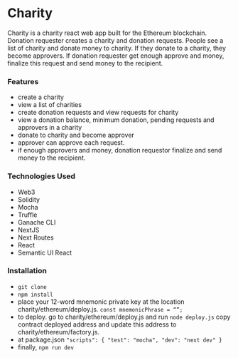 # Charity
Charity is a charity react web app built for the Ethereum blockchain. Donation requester creates a charity and donation requests. People see a list of charity and donate money to charity. If they donate to a charity, they become approvers. If donation requester get enough approve and money, finalize this request and send money to the recipient. 
 
### Features
- create a charity
- view a list of charities
- create donation requests and view requests for charity
- view a donation balance, minimum donation, pending requests and approvers in a charity
- donate to charity and become approver
- approver can approve each request. 
- if enough approvers and money, donation requestor finalize and send money to the recipient.

### Technologies Used
- Web3
- Solidity
- Mocha
- Truffle
- Ganache CLI
- NextJS
- Next Routes
- React
- Semantic UI React

### Installation
- `git clone`
- `npm install`
- place your 12-word mnemonic private key at the location charity/ethereum/deploy.js.
`const mnemonicPhrase = “”;`
- to deploy. go to charity/ethereum/deploy.js and run
`node deploy.js`
copy contract deployed address and update this address to charity/ethereum/factory.js.
- at package.json
`"scripts": {
    "test": "mocha",
    "dev": "next dev"
  }`
- finally, `npm run dev`
